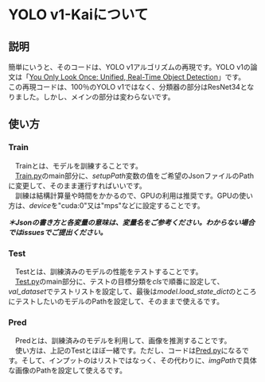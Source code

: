 # YOLO v1-Kaiについて
## 説明
簡単にいうと、そのコードは、YOLO v1アルゴリズムの再現です。YOLO v1の論文は「[You Only Look Once: Unified, Real-Time Object Detection](https://arxiv.org/abs/1506.02640)」です。  
この再現コードは、100％のYOLO v1ではなく、分類器の部分はResNet34となりました。しかし、メインの部分は変わらないです。
## 使い方
### Train
　Trainとは、モデルを訓練することです。  
　[Train.py](Train.py)のmain部分に、*setupPath*変数の值をご希望のJsonファイルのPathに変更して、そのまま運行すればいいです。  
　訓練は結構計算量や時間をかかるので、GPUの利用は推奨です。GPUの使い方は、*device*を"cuda:0"又は"mps"などに設定することです。

**_＊Jsonの書き方と各変量の意味は、変量名をご参考ください。わからない場合ではissuesでご提出ください。_**
### Test
　Testとは、訓練済みのモデルの性能をテストすることです。  
　[Test.py](Test.py)のmain部分に、テストの目標分類を*cls*で順番に設定して、*val_dataset*でテストリストを設定して、最後は*model.load_state_dict*のところにテストしたいのモデルのPathを設定して、そのままで使えるです。
### Pred
　Predとは、訓練済みのモデルを利用して、画像を推測することです。  
　使い方は、上記のTestとほぼ一緒です。ただし、コードは[Pred.py](Pred.py)になるです。そして、インプットのはリストではなっく、その代わりに、*imgPath*で具体な画像のPathを設定して使えるです。